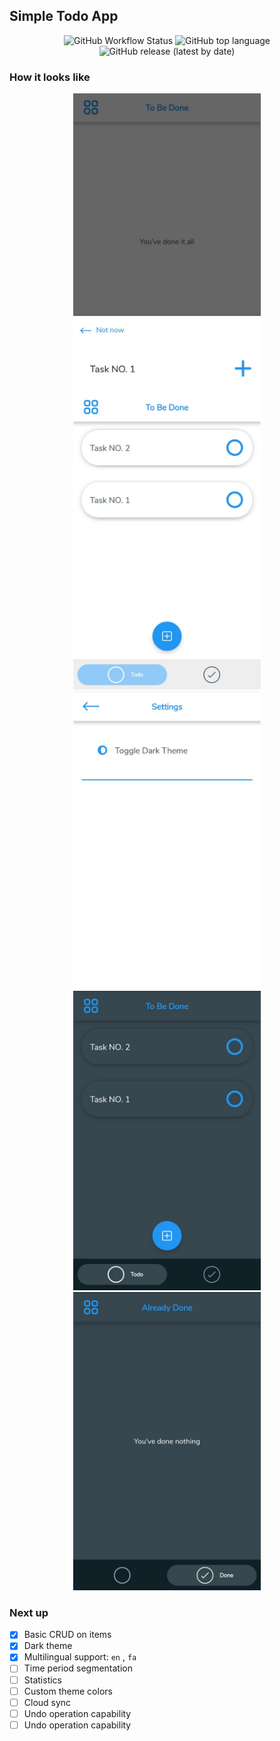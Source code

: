 
## Simple Todo App 

<p align="center">
  <img alt="GitHub Workflow Status" src="https://img.shields.io/github/workflow/status/MehdiNosrati/mTodo/Validate Gradle Wrapper?style=for-the-badge">
  <img alt="GitHub top language" src="https://img.shields.io/github/languages/top/MehdiNosrati/mTodo?style=for-the-badge">
  <img alt="GitHub release (latest by date)" src="https://img.shields.io/github/v/release/MehdiNosrati/mTodo?style=for-the-badge">
</p>


### How it looks like
<p align="center">
  <img src="https://github.com/MehdiNosrati/mTodo/blob/master/screens/sc0.jpeg" width="300" alt="sc1">
  <img src="https://github.com/MehdiNosrati/mTodo/blob/master/screens/sc2.jpeg" width="300" alt="sc2">
  <img src="https://github.com/MehdiNosrati/mTodo/blob/master/screens/sc3.jpeg" width="300" alt="sc3">
  <img src="https://github.com/MehdiNosrati/mTodo/blob/master/screens/sc4.jpeg" width="300" alt="sc4">
  <img src="https://github.com/MehdiNosrati/mTodo/blob/master/screens/sc5.jpeg" width="300" alt="sc5">
</p>

### Next up
- [x] Basic CRUD on items
- [x] Dark theme
- [x] Multilingual support: `en` , `fa`
- [ ] Time period segmentation
- [ ] Statistics
- [ ] Custom theme colors
- [ ] Cloud sync
- [ ] Undo operation capability
- [ ] Undo operation capability
